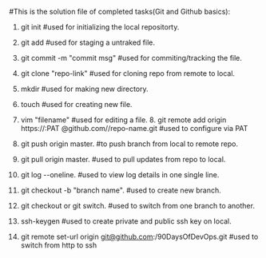 #This is the solution file of completed tasks(Git and Github basics):

1. git init #used for initializing the local repositorty.

2. git add #used for staging a untraked file.

3. git commit -m "commit msg" #used for commiting/tracking the file.

4. git clone "repo-link" #used for cloning repo from remote to local.

5. mkdir #used for making new directory.

6. touch #used for creating new file.

7. vim "filename" #used for editing a file. 8. git remote add origin https://<username>:PAT   @github.com/<username>/repo-name.git    #used to configure via PAT

8. git push origin master. #to push branch from local to remote repo.

9. git pull origin master. #used to pull updates from repo to local.

10. git log --oneline. #used to view log details in one single line.

11. git checkout -b "branch name".  #used to create new branch.

12. git checkout or git switch. #used to switch from one branch to another.

13. ssh-keygen #used to create private and public ssh key on local.

14. git remote set-url origin git@github.com:<your-username>/90DaysOfDevOps.git #used to switch from http to ssh
